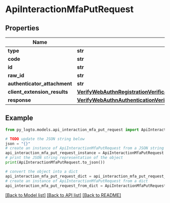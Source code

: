 # ApiInteractionMfaPutRequest


## Properties

Name | Type | Description | Notes
------------ | ------------- | ------------- | -------------
**type** | **str** |  | 
**code** | **str** |  | 
**id** | **str** |  | 
**raw_id** | **str** |  | 
**authenticator_attachment** | **str** |  | [optional] 
**client_extension_results** | [**VerifyWebAuthnRegistrationVerificationRequestPayloadClientExtensionResults**](VerifyWebAuthnRegistrationVerificationRequestPayloadClientExtensionResults.md) |  | 
**response** | [**VerifyWebAuthnAuthenticationVerificationRequestPayloadResponse**](VerifyWebAuthnAuthenticationVerificationRequestPayloadResponse.md) |  | 

## Example

```python
from py_logto.models.api_interaction_mfa_put_request import ApiInteractionMfaPutRequest

# TODO update the JSON string below
json = "{}"
# create an instance of ApiInteractionMfaPutRequest from a JSON string
api_interaction_mfa_put_request_instance = ApiInteractionMfaPutRequest.from_json(json)
# print the JSON string representation of the object
print(ApiInteractionMfaPutRequest.to_json())

# convert the object into a dict
api_interaction_mfa_put_request_dict = api_interaction_mfa_put_request_instance.to_dict()
# create an instance of ApiInteractionMfaPutRequest from a dict
api_interaction_mfa_put_request_from_dict = ApiInteractionMfaPutRequest.from_dict(api_interaction_mfa_put_request_dict)
```
[[Back to Model list]](../README.md#documentation-for-models) [[Back to API list]](../README.md#documentation-for-api-endpoints) [[Back to README]](../README.md)


